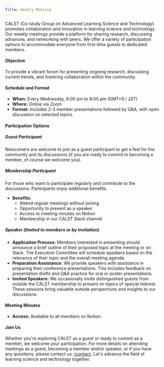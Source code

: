 ```yaml
---
Title: Weekly Meeting
---
```


CALST (Co-study Group on Advanced Learning Science and Technology) promotes collaboration and innovation in learning science and technology. Our weekly meetings provide a platform for sharing research, discussing advances, and networking with peers. We offer a variety of participation options to accommodate everyone from first-time guests to dedicated members.

#### Objective

To provide a vibrant forum for presenting ongoing research, discussing current trends, and fostering collaboration within the community.

#### Schedule and Format

- **When:** Every Wednesday, 6:00 pm to 8:00 pm (GMT+9 / JST)
- **Where:** Online via Zoom
- **Format:** Includes 2-3 member presentations followed by Q&A, with open discussion on selected topics.

#### Participation Options

##### Guest Participant

Newcomers are welcome to join as a guest participant to get a feel for the community and its discussions (if you are ready to commit to becoming a member, of course we welcome you).

##### Membership Participant

For those who want to participate regularly and contribute to the discussions. Participants enjoy additional benefits.

- **Benefits:**
  - Attend regular meetings without joining
  - Opportunity to present as a speaker
  - Access to meeting minutes on Notion
  - Membership in our CALST Slack channel

##### Speaker (limited to members or by invitation)

- **Application Process:** Members interested in presenting should announce a brief outline of their proposed topic at the meeting or on Slack. The Executive Committee will schedule speakers based on the relevance of their topic and the overall meeting agenda.
- **Preparation Assistance:** We provide speakers with assistance in preparing their conference presentations. This includes feedback on presentation drafts and Q&A practice for oral or poster presentations.
- **Invited Speakers:** We occasionally invite distinguished guests from outside the CALST membership to present on topics of special interest. These sessions bring valuable outside perspectives and insights to our discussions.

#### Meeting Minutes

- **Access:** Available to all members on Notion.

#### Join Us

Whether you're exploring CALST as a guest or ready to commit as a member, we welcome your participation. For more details on attending meetings as a guest, becoming a member and/or speaker, or if you have any questions, please contact us: [/contact](/contact). Let's advance the field of learning science and technology together.
